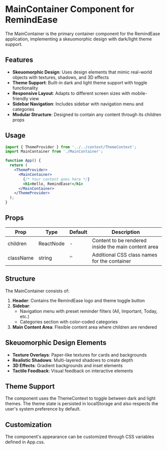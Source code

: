 # MainContainer Component for RemindEase

The MainContainer is the primary container component for the RemindEase application, implementing a skeuomorphic design with dark/light theme support.

## Features

- **Skeuomorphic Design**: Uses design elements that mimic real-world objects with textures, shadows, and 3D effects
- **Theme Support**: Built-in dark and light theme support with toggle functionality
- **Responsive Layout**: Adapts to different screen sizes with mobile-friendly view
- **Sidebar Navigation**: Includes sidebar with navigation menu and categories
- **Modular Structure**: Designed to contain any content through its children props

## Usage

```jsx
import { ThemeProvider } from '../../context/ThemeContext';
import MainContainer from './MainContainer';

function App() {
  return (
    <ThemeProvider>
      <MainContainer>
        {/* Your content goes here */}
        <h1>Hello, RemindEase!</h1>
      </MainContainer>
    </ThemeProvider>
  );
}
```

## Props

| Prop | Type | Default | Description |
|------|------|---------|-------------|
| children | ReactNode | - | Content to be rendered inside the main content area |
| className | string | '' | Additional CSS class names for the container |

## Structure

The MainContainer consists of:

1. **Header**: Contains the RemindEase logo and theme toggle button
2. **Sidebar**: 
   - Navigation menu with preset reminder filters (All, Important, Today, etc.)
   - Categories section with color-coded categories
3. **Main Content Area**: Flexible content area where children are rendered

## Skeuomorphic Design Elements

- **Texture Overlays**: Paper-like textures for cards and backgrounds
- **Realistic Shadows**: Multi-layered shadows to create depth
- **3D Effects**: Gradient backgrounds and inset elements
- **Tactile Feedback**: Visual feedback on interactive elements

## Theme Support

The component uses the ThemeContext to toggle between dark and light themes. The theme state is persisted in localStorage and also respects the user's system preference by default.

## Customization

The component's appearance can be customized through CSS variables defined in App.css.
